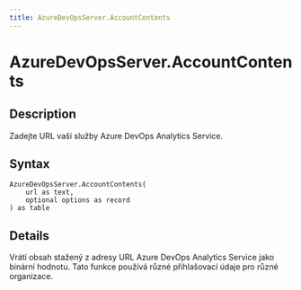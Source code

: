 ```yaml
---
title: AzureDevOpsServer.AccountContents
---
```


# AzureDevOpsServer.AccountContents


## Description

Zadejte URL vaší služby Azure DevOps Analytics Service.


## Syntax

```powerquery
AzureDevOpsServer.AccountContents(
    url as text,
    optional options as record
) as table
```


## Details

Vrátí obsah stažený z adresy URL Azure DevOps Analytics Service jako binární hodnotu. Tato funkce používá různé přihlašovací údaje pro různé organizace.


